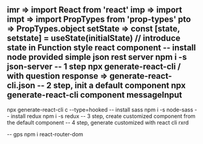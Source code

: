 imr => import React from 'react'
imp => import 
impt => import PropTypes from 'prop-types'
pto => PropTypes.object
setState => const [state, setstate] = useState(initialState) // introduce state in Function style react component
-- install node provided simple json rest server
npm i -s json-server
-- 1 step
npx generate-react-cli / with question response => generate-react-cli.json
-- 2 step, init a default component
npx generate-react-cli component messageInput
-- 
npx generate-react-cli c --type=hooked
-- install sass
npm i -s node-sass
-- install redux
npm i -s redux
-- 3 step, create customized component from the default component
-- 4 step, generate customized with react cli
rxrd


-- gps
npm i react-router-dom

